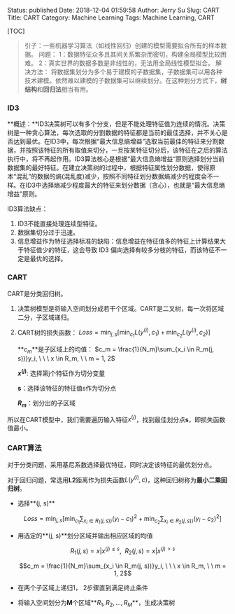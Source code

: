 Status: published
Date: 2018-12-04 01:59:58
Author: Jerry Su
Slug: CART
Title: CART
Category: Machine Learning
Tags: Machine Learning, CART

[TOC]

>引子：一些机器学习算法（如线性回归）创建的模型需要拟合所有的样本数据。
>问题：
>1：数据特征众多且其间关系繁杂而密切，构建全局模型比较困难。
>2：真实世界的数据多数是非线性的，无法用全局线性模型拟合。
>解决方法：
>将数据集划分为多个易于建模的子数据集，子数据集可以用各种技术建模。依然难以建模的子数据集可以继续划分。在这种划分方式下，**树结构**和**回归法**相当有用。

### ID3
**概述：**ID3决策树可以有多个分支，但是不能处理特征值为连续的情况。决策树是一种贪心算法，每次选取的分割数据的特征都是当前的最佳选择，并不关心是否达到最优。在ID3中，每次根据“最大信息熵增益”选取当前最佳的特征来分割数据，并按照该特征的所有取值来切分，一旦按某特征切分后，该特征在之后的算法执行中，将不再起作用。ID3算法核心是根据“最大信息熵增益“原则选择划分当前数据集的最好特征。在建立决策树的过程中，根据特征属性划分数据，使得原本“混乱”的数据的熵(混乱度)减少，按照不同特征划分数据熵减少的程度会不一样。在ID3中选择熵减少程度最大的特征来划分数据（贪心），也就是“最大信息熵增益”原则。

ID3算法缺点：

1. ID3不能直接处理连续型特征。
2. 数据集切分过于迅速。
3. 信息增益作为特征选择标准的缺陷：信息增益在特征值多的特征上计算结果大于特征值少的特征，这会导致 ID3 偏向选择有较多分枝的特征，而该特征不一定是最优的选择。

### CART

CART是分类回归树。

1. 决策树模型是将输入空间划分成若干个区域。CART是二叉树，每一次将区域二分，子区域递归。

2. CART树的损失函数： $Loss = \min_{j, s}[\min_{c_1}L(y^{(i)}, c_1) + \min_{c_2}L(y^{(i)}, c_2)]$

   **$c_m$**是子区域上的均值： $c_m = \frac{1}{N_m}\sum_{x_i \in R_m(j, s))}y_i, \ \ \ x \in R_m, \ \ m = 1, 2$

   **$x^(j)$**: 选择第j个特征作为切分变量

   **s**：选择该特征的特征值s作为切分点

   **$R_m$**：划分出的子区域

所以在CART模型中，我们需要遍历输入特征$x^{(j)}$，找到最佳划分点**s**，即损失函数值最小。

### CART算法

对于分类问题，采用基尼系数选择最优特征，同时决定该特征的最优划分点。

对于回归问题，常选用**L2**距离作为损失函数$L(y^{(i)}, c)$，这种回归树称为**最小二乘回归树**。

- 选择**(j, s)**

   $$Loss = \min_{j, s}[\min_{c_1} \sum_{x_i \in R_1(j, s))}(y_i - c_1)^2 + \min_{c_2} \sum_{x_i \in R_2(j, s))}(y_i - c_2)^2]$$

- 用选定的**(j, s)**划分区域并输出相应区域的均值

   $$R_1(j, s) = {x | x^{(j) \leq s}}, \ \ R_2(j, s) = {x | x^{(j) > s}}$$

   $$c_m = \frac{1}{N_m}\sum_{x_i \in R_m(j, s))}y_i, \ \ \ x \in R_m, \ \ m = 1, 2$$

- 在两个子区域上递归1， 2步骤直到满足终止条件

- 将输入空间划分为**M**个区域**$R_1, R_2 ,..., R_M$**，生成决策树

